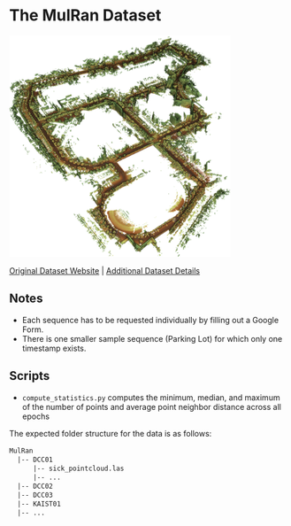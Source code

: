 # The MulRan Dataset

<img src="./../../images/MulRan.png" width="400"/>

[Original Dataset Website](https://sites.google.com/view/mulran-pr/home) | [Additional Dataset Details](https://hpicgs.github.io/multi-temporal-point-cloud-datasets-survey/details/MulRan)

## Notes
  - Each sequence has to be requested individually by filling out a Google Form.
  - There is one smaller sample sequence (Parking Lot) for which only one timestamp exists. 

## Scripts
* `compute_statistics.py` computes the minimum, median, and maximum of the number of points and average point neighbor distance across all epochs

The expected folder structure for the data is as follows:

```
MulRan
  |-- DCC01
      |-- sick_pointcloud.las
      |-- ...
  |-- DCC02
  |-- DCC03
  |-- KAIST01
  |-- ...
```